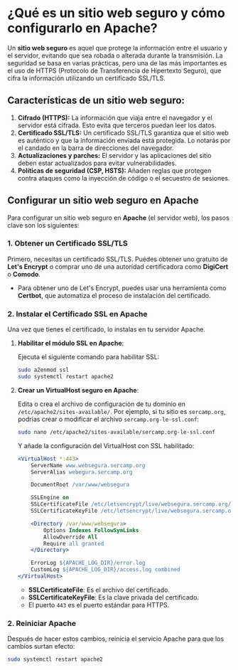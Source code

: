 
# ¿Qué es un sitio web seguro y cómo configurarlo en Apache?

Un **sitio web seguro** es aquel que protege la información entre el usuario y el servidor, evitando que sea robada o alterada durante la transmisión. La seguridad se basa en varias prácticas, pero una de las más importantes es el uso de HTTPS (Protocolo de Transferencia de Hipertexto Seguro), que cifra la información utilizando un certificado SSL/TLS.

## Características de un sitio web seguro:

1. **Cifrado (HTTPS):** La información que viaja entre el navegador y el servidor está cifrada. Esto evita que terceros puedan leer los datos.
2. **Certificado SSL/TLS:** Un certificado SSL/TLS garantiza que el sitio web es auténtico y que la información enviada está protegida. Lo notarás por el candado en la barra de direcciones del navegador.
3. **Actualizaciones y parches:** El servidor y las aplicaciones del sitio deben estar actualizados para evitar vulnerabilidades.
4. **Políticas de seguridad (CSP, HSTS):** Añaden reglas que protegen contra ataques como la inyección de código o el secuestro de sesiones.

## Configurar un sitio web seguro en Apache

Para configurar un sitio web seguro en **Apache** (el servidor web), los pasos clave son los siguientes:

### 1. Obtener un Certificado SSL/TLS

Primero, necesitas un certificado SSL/TLS. Puedes obtener uno gratuito de **Let's Encrypt** o comprar uno de una autoridad certificadora como **DigiCert** o **Comodo**.

- Para obtener uno de Let's Encrypt, puedes usar una herramienta como **Certbot**, que automatiza el proceso de instalación del certificado.

### 2. Instalar el Certificado SSL en Apache

Una vez que tienes el certificado, lo instalas en tu servidor Apache.

1. **Habilitar el módulo SSL en Apache**:
   
   Ejecuta el siguiente comando para habilitar SSL:

   ```bash
   sudo a2enmod ssl
   sudo systemctl restart apache2
   ```

2. **Crear un VirtualHost seguro en Apache**:

   Edita o crea el archivo de configuración de tu dominio en `/etc/apache2/sites-available/`. Por ejemplo, si tu sitio es `sercamp.org`, podrías crear o modificar el archivo `sercamp.org-le-ssl.conf`:

   ```bash
   sudo nano /etc/apache2/sites-available/sercamp.org-le-ssl.conf
   ```

   Y añade la configuración del VirtualHost con SSL habilitado:

   ```apache
   <VirtualHost *:443>
       ServerName www.websegura.sercamp.org
       ServerAlias webegura.sercamp.org

       DocumentRoot /var/www/websegura

       SSLEngine on
       SSLCertificateFile /etc/letsencrypt/live/websegura.sercamp.org/fullchain.pem
       SSLCertificateKeyFile /etc/letsencrypt/live/websegura.sercamp.org/privkey.pem

       <Directory /var/www/websegura>
           Options Indexes FollowSymLinks
           AllowOverride All
           Require all granted
       </Directory>

       ErrorLog ${APACHE_LOG_DIR}/error.log
       CustomLog ${APACHE_LOG_DIR}/access.log combined
   </VirtualHost>
   ```

   - **SSLCertificateFile**: Es el archivo del certificado.
   - **SSLCertificateKeyFile**: Es la clave privada del certificado.
   - El puerto `443` es el puerto estándar para HTTPS.

### 2. Reiniciar Apache

Después de hacer estos cambios, reinicia el servicio Apache para que los cambios surtan efecto:

```bash
sudo systemctl restart apache2
```
